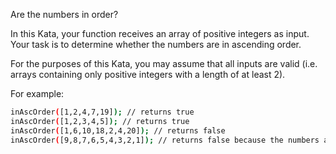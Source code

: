 Are the numbers in order?

In this Kata, your function receives an array of positive integers as input. Your task is to determine whether the numbers are in ascending order.

For the purposes of this Kata, you may assume that all inputs are valid (i.e. arrays containing only positive integers with a length of at least 2).

For example:

```sh
inAscOrder([1,2,4,7,19]); // returns true
inAscOrder([1,2,3,4,5]); // returns true
inAscOrder([1,6,10,18,2,4,20]); // returns false
inAscOrder([9,8,7,6,5,4,3,2,1]); // returns false because the numbers are in DESCENDING order
```